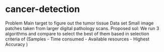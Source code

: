 # cancer-detection
Problem  Main target to figure out the tumor tissue  Data set  Small image patches taken from larger digital pathology scans.  Proposed sol: We run 3 algorithms and compare to select the best of them based in selection criteria of  (Samples - Time consumed - Available resources - Highest Accuracy )
